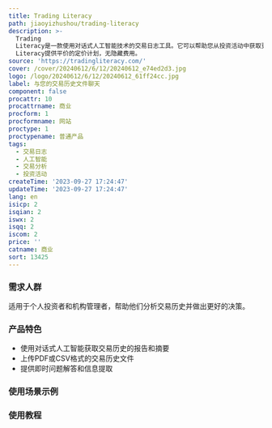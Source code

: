 ```yaml
---
title: Trading Literacy
path: jiaoyizhushou/trading-literacy
description: >-
  Trading
  Literacy是一款使用对话式人工智能技术的交易日志工具。它可以帮助您从投资活动中获取更多洞察力，包括提供问题解答、报告和摘要、风险调整价值等。您可以上传交易历史文件，进行多语言交流，并获得个性化的交易分析。Trading
  Literacy提供平价的定价计划，无隐藏费用。
source: 'https://tradingliteracy.com/'
cover: /cover/20240612/6/12/20240612_e74ed2d3.jpg
logo: /logo/20240612/6/12/20240612_61ff24cc.jpg
label: 与您的交易历史文件聊天
component: false
procattr: 10
procattrname: 商业
procform: 1
procformname: 网站
proctype: 1
proctypename: 普通产品
tags:
  - 交易日志
  - 人工智能
  - 交易分析
  - 投资活动
createTime: '2023-09-27 17:24:47'
updateTime: '2023-09-27 17:24:47'
lang: en
isicp: 2
isqian: 2
iswx: 2
isqq: 2
iscom: 2
price: ''
catname: 商业
sort: 13425
---
```




### 需求人群
适用于个人投资者和机构管理者，帮助他们分析交易历史并做出更好的决策。

### 产品特色
- 使用对话式人工智能获取交易历史的报告和摘要
- 上传PDF或CSV格式的交易历史文件
- 提供即时问题解答和信息提取

### 使用场景示例


### 使用教程


  
